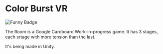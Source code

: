 # Color Burst VR
![Funny Badge](https://img.shields.io/badge/Oh%20My%20Gawd...-It's%20VR!-orange?style=for-the-badge)

The Room is a Google Cardboard Work-in-progress game. It has 3 stages, each srtage with more tension than the last.

It's being made in Unity.